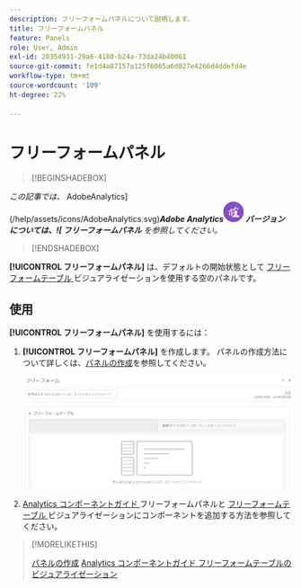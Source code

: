 ```yaml
---
description: フリーフォームパネルについて説明します。
title: フリーフォームパネル
feature: Panels
role: User, Admin
exl-id: 20354931-29a6-4180-b24a-73da24b40061
source-git-commit: fe1d4a87157a125f6065a6d827e4266d4ddefd4e
workflow-type: tm+mt
source-wordcount: '109'
ht-degree: 22%

---
```


# フリーフォームパネル

>[!BEGINSHADEBOX]

_この記事では、_ AdobeAnalytics](/help/assets/icons/AdobeAnalytics.svg)_**Adobe Analytics![ のフリーフォームパネルについて説明します**。_<br/>_この記事の [CustomerJourneyAnalytics](https://experienceleague.adobe.com/en/docs/analytics/analyze/analysis-workspace/panels/freeform-panel)_ _**Customer Journey Analytics](/help/assets/icons/CustomerJourneyAnalytics.svg) バージョンについては、![ フリーフォームパネル** を参照してください。_

>[!ENDSHADEBOX]


**[!UICONTROL フリーフォームパネル]** は、デフォルトの開始状態として [ フリーフォームテーブル ](/help/analyze/analysis-workspace/visualizations/freeform-table/freeform-table.md) ビジュアライゼーションを使用する空のパネルです。

## 使用

**[!UICONTROL フリーフォームパネル]** を使用するには：

1. **[!UICONTROL フリーフォームパネル]** を作成します。 パネルの作成方法について詳しくは、[パネルの作成](panels.md#create-a-panel)を参照してください。

   ![ フリーフォームテーブルを含む空のパネルを表示するデフォルトのフリーフォームパネル。](assets/freeform-panel.png)

1. [Analytics コンポーネントガイド ](/help/components/home.md) フリーフォームパネルと [ フリーフォームテーブル ](/help/analyze/analysis-workspace/visualizations/freeform-table/freeform-table.md) ビジュアライゼーションにコンポーネントを追加する方法を参照してください。


>[!MORELIKETHIS]
>
>[パネルの作成](/help/analyze/analysis-workspace/c-panels/panels.md#create-a-panel)
>[Analytics コンポーネントガイド ](/help/components/home.md)
>[フリーフォームテーブルのビジュアライゼーション ](/help/analyze/analysis-workspace/visualizations/freeform-table/freeform-table.md)
>
